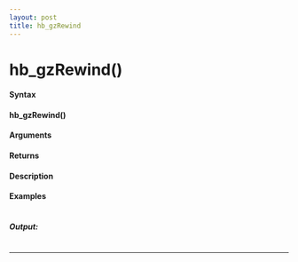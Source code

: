 ```yaml
---
layout: post
title: hb_gzRewind
---
```


# hb_gzRewind()


#### Syntax

#### hb_gzRewind()

#### Arguments

#### Returns

#### Description

#### Examples

```

```

##### Output:

```

```

---